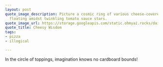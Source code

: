 ```yaml
---
layout: post
quote_image_description: Picture a cosmic ring of various cheese-covered ingredients
  floating amidst twinkling tomato sauce stars.
quote_image_url: https://storage.googleapis.com/static.ohmyai.rocks/daily/2024-05-09.jpg
quote_title: Cheesy Wisdom
tags:
- pizza
- illogical

---
```


In the circle of toppings, imagination knows no cardboard bounds!